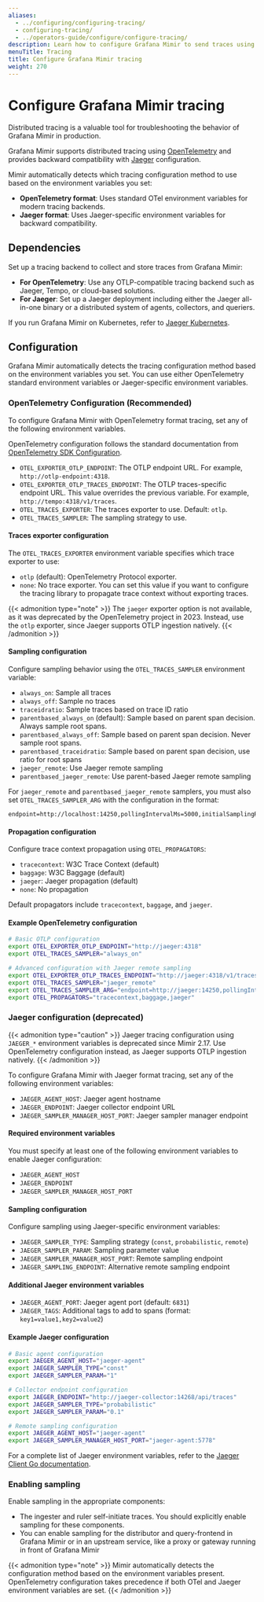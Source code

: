 ```yaml
---
aliases:
  - ../configuring/configuring-tracing/
  - configuring-tracing/
  - ../operators-guide/configure/configure-tracing/
description: Learn how to configure Grafana Mimir to send traces using OpenTelemetry or Jaeger.
menuTitle: Tracing
title: Configure Grafana Mimir tracing
weight: 270
---
```


# Configure Grafana Mimir tracing

Distributed tracing is a valuable tool for troubleshooting the behavior of Grafana Mimir in production.

Grafana Mimir supports distributed tracing using [OpenTelemetry](https://opentelemetry.io/docs/languages/go/getting-started/) and provides backward compatibility with [Jaeger](https://www.jaegertracing.io/) configuration.

Mimir automatically detects which tracing configuration method to use based on the environment variables you set:

- **OpenTelemetry format**: Uses standard OTel environment variables for modern tracing backends.
- **Jaeger format**: Uses Jaeger-specific environment variables for backward compatibility.

## Dependencies

Set up a tracing backend to collect and store traces from Grafana Mimir:

- **For OpenTelemetry**: Use any OTLP-compatible tracing backend such as Jaeger, Tempo, or cloud-based solutions.
- **For Jaeger**: Set up a Jaeger deployment including either the Jaeger all-in-one binary or a distributed system of agents, collectors, and queriers.

If you run Grafana Mimir on Kubernetes, refer to [Jaeger Kubernetes](https://github.com/jaegertracing/jaeger-kubernetes).

## Configuration

Grafana Mimir automatically detects the tracing configuration method based on the environment variables you set. You can use either OpenTelemetry standard environment variables or Jaeger-specific environment variables.

### OpenTelemetry Configuration (Recommended)

To configure Grafana Mimir with OpenTelemetry format tracing, set any of the following environment variables.

OpenTelemetry configuration follows the standard documentation from [OpenTelemetry SDK Configuration](https://opentelemetry.io/docs/languages/sdk-configuration/general/).

- `OTEL_EXPORTER_OTLP_ENDPOINT`: The OTLP endpoint URL. For example, `http://otlp-endpoint:4318`.
- `OTEL_EXPORTER_OTLP_TRACES_ENDPOINT`: The OTLP traces-specific endpoint URL. This value overrides the previous variable. For example, `http://tempo:4318/v1/traces`.
- `OTEL_TRACES_EXPORTER`: The traces exporter to use. Default: `otlp`.
- `OTEL_TRACES_SAMPLER`: The sampling strategy to use.

#### Traces exporter configuration

The `OTEL_TRACES_EXPORTER` environment variable specifies which trace exporter to use:

- `otlp` (default): OpenTelemetry Protocol exporter.
- `none`: No trace exporter. You can set this value if you want to configure the tracing library to propagate trace context without exporting traces.

{{< admonition type="note" >}}
The `jaeger` exporter option is not available, as it was deprecated by the OpenTelemetry project in 2023. Instead, use the `otlp` exporter, since Jaeger supports OTLP ingestion natively.
{{< /admonition >}}

#### Sampling configuration

Configure sampling behavior using the `OTEL_TRACES_SAMPLER` environment variable:

- `always_on`: Sample all traces
- `always_off`: Sample no traces
- `traceidratio`: Sample traces based on trace ID ratio
- `parentbased_always_on` (default): Sample based on parent span decision. Always sample root spans.
- `parentbased_always_off`: Sample based on parent span decision. Never sample root spans.
- `parentbased_traceidratio`: Sample based on parent span decision, use ratio for root spans
- `jaeger_remote`: Use Jaeger remote sampling
- `parentbased_jaeger_remote`: Use parent-based Jaeger remote sampling

For `jaeger_remote` and `parentbased_jaeger_remote` samplers, you must also set `OTEL_TRACES_SAMPLER_ARG` with the configuration in the format:

```
endpoint=http://localhost:14250,pollingIntervalMs=5000,initialSamplingRate=0.25
```

#### Propagation configuration

Configure trace context propagation using `OTEL_PROPAGATORS`:

- `tracecontext`: W3C Trace Context (default)
- `baggage`: W3C Baggage (default)
- `jaeger`: Jaeger propagation (default)
- `none`: No propagation

Default propagators include `tracecontext`, `baggage`, and `jaeger`.

#### Example OpenTelemetry configuration

```bash
# Basic OTLP configuration
export OTEL_EXPORTER_OTLP_ENDPOINT="http://jaeger:4318"
export OTEL_TRACES_SAMPLER="always_on"

# Advanced configuration with Jaeger remote sampling
export OTEL_EXPORTER_OTLP_TRACES_ENDPOINT="http://jaeger:4318/v1/traces"
export OTEL_TRACES_SAMPLER="jaeger_remote"
export OTEL_TRACES_SAMPLER_ARG="endpoint=http://jaeger:14250,pollingIntervalMs=5000,initialSamplingRate=0.25"
export OTEL_PROPAGATORS="tracecontext,baggage,jaeger"
```

### Jaeger configuration (deprecated)

{{< admonition type="caution" >}}
Jaeger tracing configuration using `JAEGER_*` environment variables is deprecated since Mimir 2.17. Use OpenTelemetry configuration instead, as Jaeger supports OTLP ingestion natively.
{{< /admonition >}}

To configure Grafana Mimir with Jaeger format tracing, set any of the following environment variables:

- `JAEGER_AGENT_HOST`: Jaeger agent hostname
- `JAEGER_ENDPOINT`: Jaeger collector endpoint URL
- `JAEGER_SAMPLER_MANAGER_HOST_PORT`: Jaeger sampler manager endpoint

#### Required environment variables

You must specify at least one of the following environment variables to enable Jaeger configuration:

- `JAEGER_AGENT_HOST`
- `JAEGER_ENDPOINT`
- `JAEGER_SAMPLER_MANAGER_HOST_PORT`

#### Sampling configuration

Configure sampling using Jaeger-specific environment variables:

- `JAEGER_SAMPLER_TYPE`: Sampling strategy (`const`, `probabilistic`, `remote`)
- `JAEGER_SAMPLER_PARAM`: Sampling parameter value
- `JAEGER_SAMPLER_MANAGER_HOST_PORT`: Remote sampling endpoint
- `JAEGER_SAMPLING_ENDPOINT`: Alternative remote sampling endpoint

#### Additional Jaeger environment variables

- `JAEGER_AGENT_PORT`: Jaeger agent port (default: `6831`)
- `JAEGER_TAGS`: Additional tags to add to spans (format: `key1=value1,key2=value2`)

#### Example Jaeger configuration

```bash
# Basic agent configuration
export JAEGER_AGENT_HOST="jaeger-agent"
export JAEGER_SAMPLER_TYPE="const"
export JAEGER_SAMPLER_PARAM="1"

# Collector endpoint configuration
export JAEGER_ENDPOINT="http://jaeger-collector:14268/api/traces"
export JAEGER_SAMPLER_TYPE="probabilistic"
export JAEGER_SAMPLER_PARAM="0.1"

# Remote sampling configuration
export JAEGER_AGENT_HOST="jaeger-agent"
export JAEGER_SAMPLER_MANAGER_HOST_PORT="jaeger-agent:5778"
```

For a complete list of Jaeger environment variables, refer to the [Jaeger Client Go documentation](https://github.com/jaegertracing/jaeger-client-go#environment-variables).

### Enabling sampling

Enable sampling in the appropriate components:

- The ingester and ruler self-initiate traces. You should explicitly enable sampling for these components.
- You can enable sampling for the distributor and query-frontend in Grafana Mimir or in an upstream service, like a proxy or gateway running in front of Grafana Mimir

{{< admonition type="note" >}}
Mimir automatically detects the configuration method based on the environment variables present. OpenTelemetry configuration takes precedence if both OTel and Jaeger environment variables are set.
{{< /admonition >}}
